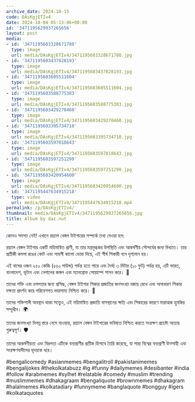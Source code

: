 ```yaml
---
archive_date: 2024-10-15
code: DAsKgjETIv4
date: 2024-10-04 05:13:06+00:00
id: '3471195629937265656'
layout: post
media:
- id: '3471195603328671780'
  type: image
  url: media/DAsKgjETIv4/3471195603328671780.jpg
- id: '3471195603437828193'
  type: image
  url: media/DAsKgjETIv4/3471195603437828193.jpg
- id: '3471195603605511604'
  type: image
  url: media/DAsKgjETIv4/3471195603605511604.jpg
- id: '3471195603588775383'
  type: image
  url: media/DAsKgjETIv4/3471195603588775383.jpg
- id: '3471195603429270460'
  type: image
  url: media/DAsKgjETIv4/3471195603429270460.jpg
- id: '3471195603395734710'
  type: image
  url: media/DAsKgjETIv4/3471195603395734710.jpg
- id: '3471195603597018643'
  type: image
  url: media/DAsKgjETIv4/3471195603597018643.jpg
- id: '3471195603597251299'
  type: image
  url: media/DAsKgjETIv4/3471195603597251299.jpg
- id: '3471195603420954600'
  type: image
  url: media/DAsKgjETIv4/3471195603420954600.jpg
- id: '3471195447634915218'
  type: video
  url: media/DAsKgjETIv4/3471195447634915218.mp4
permalink: /p/DAsKgjETIv4/
thumbnail: media/DAsKgjETIv4/3471195629937265656.jpg
title: Album by daz.nut
---
```


কোনও সমস্যা নেই! এখানে রয়্যাল বেঙ্গল টাইগারের সম্পর্কে তথ্য দেওয়া হল:  
  
রয়্যাল বেঙ্গল টাইগার একটি মহিমান্বিত প্রাণী, যা তার মন্ত্রমুগ্ধকর উপস্থিতি এবং আকর্ষণীয় সৌন্দর্যের জন্য বিখ্যাত। তার প্রতীকী কমলা রঙের কোট এবং সাহসী কালো ডোরা দিয়ে, এই শীর্ষ শিকারী বনে দৃশ্যমান হয়।  
  
এই বাঘের ওজন ২৫০ কেজি (৫৫০ পাউন্ড) পর্যন্ত হতে পারে এবং দৈর্ঘ্য ৩ মিটার (১০ ফুট) পর্যন্ত হয়, এটি ভারত, বাংলাদেশ, ভূটান এবং নেপালের জঙ্গল এবং ম্যানগ্রোভ সোয়াম্পে শাসন করে। 🐅  
  
তাদের শক্তি এবং চপলতার জন্য প্রসিদ্ধ, বেঙ্গল টাইগার শিকার প্রজাতির জনসংখ্যা বজায় রেখে এবং অসাধারণ শিকার দক্ষতা প্রদর্শন করে পরিবেশগত ভারসাম্য নিশ্চিত করে। 🌿  
  
তাদের শক্তিশালী অবস্থান থাকা সত্ত্বেও, এই মহিমান্বিত প্রজাতি বাসস্থানের ক্ষতি এবং শিকারের কারণে মারাত্মক হুমকির সম্মুখীন। 🌍  
  
তাদের জনসংখ্যা বিপন্ন স্তরে নেমে যাওয়ায়, রয়্যাল বেঙ্গল টাইগারের ভবিষ্যত নিশ্চিত করতে সংরক্ষণ প্রচেষ্টা অত্যন্ত গুরুত্বপূর্ণ। 🛡️  
  
তাদের আকর্ষণীয়তা এবং বিরলতা এটিকে বন্যপ্রাণীর প্রতীক হিসাবে তৈরি করেছে, যা সারা বিশ্বের বন্যপ্রাণী উত্সাহী এবং সংরক্ষণবাদীদের হৃদয়কে ধরে।  
  
#bengalicomedy #asianmemes #bengalitroll #pakistanimemes #bengalijokes #thekolkatabuzz #ig #funny #dailymemes #desibanter #india #follow #arabmemes #sylhet #relatable #comedy #muslim #trending #muslimmemes #dhakagraam #bengaliquote #brownmemes #dhakagram #halalmemes #kolkatadiary #funnymeme #banglaquote #bongguy #igers #kolkataquotes